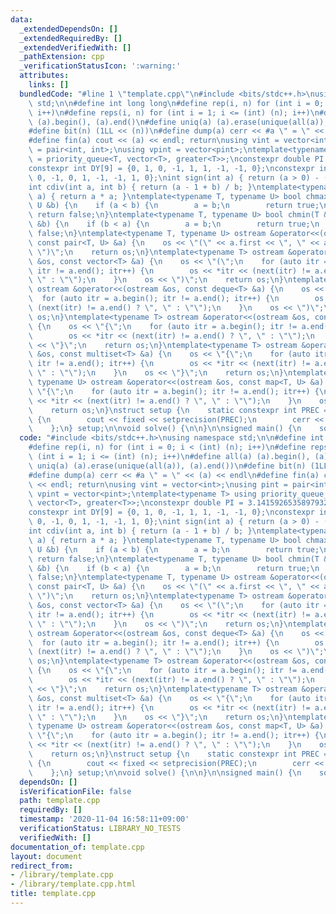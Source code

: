 ```yaml
---
data:
  _extendedDependsOn: []
  _extendedRequiredBy: []
  _extendedVerifiedWith: []
  _pathExtension: cpp
  _verificationStatusIcon: ':warning:'
  attributes:
    links: []
  bundledCode: "#line 1 \"template.cpp\"\n#include <bits/stdc++.h>\nusing namespace\
    \ std;\n\n#define int long long\n#define rep(i, n) for (int i = 0; i < (int) (n);\
    \ i++)\n#define reps(i, n) for (int i = 1; i <= (int) (n); i++)\n#define all(a)\
    \ (a).begin(), (a).end()\n#define uniq(a) (a).erase(unique(all(a)), (a).end())\n\
    #define bit(n) (1LL << (n))\n#define dump(a) cerr << #a \" = \" << (a) << endl\n\
    #define fin(a) cout << (a) << endl; return\nusing vint = vector<int>;\nusing pint\
    \ = pair<int, int>;\nusing vpint = vector<pint>;\ntemplate<typename T> using priority_queue_rev\
    \ = priority_queue<T, vector<T>, greater<T>>;\nconstexpr double PI = 3.1415926535897932384626433832795028;\n\
    constexpr int DY[9] = {0, 1, 0, -1, 1, 1, -1, -1, 0};\nconstexpr int DX[9] = {1,\
    \ 0, -1, 0, 1, -1, -1, 1, 0};\nint sign(int a) { return (a > 0) - (a < 0); }\n\
    int cdiv(int a, int b) { return (a - 1 + b) / b; }\ntemplate<typename T> T sq(T\
    \ a) { return a * a; }\ntemplate<typename T, typename U> bool chmax(T &a, const\
    \ U &b) {\n    if (a < b) {\n        a = b;\n        return true;\n    }\n   \
    \ return false;\n}\ntemplate<typename T, typename U> bool chmin(T &a, const U\
    \ &b) {\n    if (b < a) {\n        a = b;\n        return true;\n    }\n    return\
    \ false;\n}\ntemplate<typename T, typename U> ostream &operator<<(ostream &os,\
    \ const pair<T, U> &a) {\n    os << \"(\" << a.first << \", \" << a.second <<\
    \ \")\";\n    return os;\n}\ntemplate<typename T> ostream &operator<<(ostream\
    \ &os, const vector<T> &a) {\n    os << \"(\";\n    for (auto itr = a.begin();\
    \ itr != a.end(); itr++) {\n        os << *itr << (next(itr) != a.end() ? \",\
    \ \" : \"\");\n    }\n    os << \")\";\n    return os;\n}\ntemplate<typename T>\
    \ ostream &operator<<(ostream &os, const deque<T> &a) {\n    os << \"(\";\n  \
    \  for (auto itr = a.begin(); itr != a.end(); itr++) {\n        os << *itr <<\
    \ (next(itr) != a.end() ? \", \" : \"\");\n    }\n    os << \")\";\n    return\
    \ os;\n}\ntemplate<typename T> ostream &operator<<(ostream &os, const set<T> &a)\
    \ {\n    os << \"{\";\n    for (auto itr = a.begin(); itr != a.end(); itr++) {\n\
    \        os << *itr << (next(itr) != a.end() ? \", \" : \"\");\n    }\n    os\
    \ << \"}\";\n    return os;\n}\ntemplate<typename T> ostream &operator<<(ostream\
    \ &os, const multiset<T> &a) {\n    os << \"{\";\n    for (auto itr = a.begin();\
    \ itr != a.end(); itr++) {\n        os << *itr << (next(itr) != a.end() ? \",\
    \ \" : \"\");\n    }\n    os << \"}\";\n    return os;\n}\ntemplate<typename T,\
    \ typename U> ostream &operator<<(ostream &os, const map<T, U> &a) {\n    os <<\
    \ \"{\";\n    for (auto itr = a.begin(); itr != a.end(); itr++) {\n        os\
    \ << *itr << (next(itr) != a.end() ? \", \" : \"\");\n    }\n    os << \"}\";\n\
    \    return os;\n}\nstruct setup {\n    static constexpr int PREC = 20;\n    setup()\
    \ {\n        cout << fixed << setprecision(PREC);\n        cerr << fixed << setprecision(PREC);\n\
    \    };\n} setup;\n\nvoid solve() {\n\n}\n\nsigned main() {\n    solve();\n}\n"
  code: "#include <bits/stdc++.h>\nusing namespace std;\n\n#define int long long\n\
    #define rep(i, n) for (int i = 0; i < (int) (n); i++)\n#define reps(i, n) for\
    \ (int i = 1; i <= (int) (n); i++)\n#define all(a) (a).begin(), (a).end()\n#define\
    \ uniq(a) (a).erase(unique(all(a)), (a).end())\n#define bit(n) (1LL << (n))\n\
    #define dump(a) cerr << #a \" = \" << (a) << endl\n#define fin(a) cout << (a)\
    \ << endl; return\nusing vint = vector<int>;\nusing pint = pair<int, int>;\nusing\
    \ vpint = vector<pint>;\ntemplate<typename T> using priority_queue_rev = priority_queue<T,\
    \ vector<T>, greater<T>>;\nconstexpr double PI = 3.1415926535897932384626433832795028;\n\
    constexpr int DY[9] = {0, 1, 0, -1, 1, 1, -1, -1, 0};\nconstexpr int DX[9] = {1,\
    \ 0, -1, 0, 1, -1, -1, 1, 0};\nint sign(int a) { return (a > 0) - (a < 0); }\n\
    int cdiv(int a, int b) { return (a - 1 + b) / b; }\ntemplate<typename T> T sq(T\
    \ a) { return a * a; }\ntemplate<typename T, typename U> bool chmax(T &a, const\
    \ U &b) {\n    if (a < b) {\n        a = b;\n        return true;\n    }\n   \
    \ return false;\n}\ntemplate<typename T, typename U> bool chmin(T &a, const U\
    \ &b) {\n    if (b < a) {\n        a = b;\n        return true;\n    }\n    return\
    \ false;\n}\ntemplate<typename T, typename U> ostream &operator<<(ostream &os,\
    \ const pair<T, U> &a) {\n    os << \"(\" << a.first << \", \" << a.second <<\
    \ \")\";\n    return os;\n}\ntemplate<typename T> ostream &operator<<(ostream\
    \ &os, const vector<T> &a) {\n    os << \"(\";\n    for (auto itr = a.begin();\
    \ itr != a.end(); itr++) {\n        os << *itr << (next(itr) != a.end() ? \",\
    \ \" : \"\");\n    }\n    os << \")\";\n    return os;\n}\ntemplate<typename T>\
    \ ostream &operator<<(ostream &os, const deque<T> &a) {\n    os << \"(\";\n  \
    \  for (auto itr = a.begin(); itr != a.end(); itr++) {\n        os << *itr <<\
    \ (next(itr) != a.end() ? \", \" : \"\");\n    }\n    os << \")\";\n    return\
    \ os;\n}\ntemplate<typename T> ostream &operator<<(ostream &os, const set<T> &a)\
    \ {\n    os << \"{\";\n    for (auto itr = a.begin(); itr != a.end(); itr++) {\n\
    \        os << *itr << (next(itr) != a.end() ? \", \" : \"\");\n    }\n    os\
    \ << \"}\";\n    return os;\n}\ntemplate<typename T> ostream &operator<<(ostream\
    \ &os, const multiset<T> &a) {\n    os << \"{\";\n    for (auto itr = a.begin();\
    \ itr != a.end(); itr++) {\n        os << *itr << (next(itr) != a.end() ? \",\
    \ \" : \"\");\n    }\n    os << \"}\";\n    return os;\n}\ntemplate<typename T,\
    \ typename U> ostream &operator<<(ostream &os, const map<T, U> &a) {\n    os <<\
    \ \"{\";\n    for (auto itr = a.begin(); itr != a.end(); itr++) {\n        os\
    \ << *itr << (next(itr) != a.end() ? \", \" : \"\");\n    }\n    os << \"}\";\n\
    \    return os;\n}\nstruct setup {\n    static constexpr int PREC = 20;\n    setup()\
    \ {\n        cout << fixed << setprecision(PREC);\n        cerr << fixed << setprecision(PREC);\n\
    \    };\n} setup;\n\nvoid solve() {\n\n}\n\nsigned main() {\n    solve();\n}\n"
  dependsOn: []
  isVerificationFile: false
  path: template.cpp
  requiredBy: []
  timestamp: '2020-11-04 16:58:11+09:00'
  verificationStatus: LIBRARY_NO_TESTS
  verifiedWith: []
documentation_of: template.cpp
layout: document
redirect_from:
- /library/template.cpp
- /library/template.cpp.html
title: template.cpp
---
```

